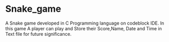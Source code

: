 # Snake_game
A Snake game developed in C Programming language on codeblock IDE. 
In this game A player can play and Store their Score,Name, Date and Time in Text file for future significance.
